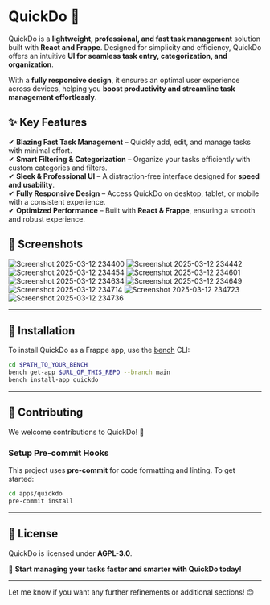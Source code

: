 # **QuickDo** 🚀  

QuickDo is a **lightweight, professional, and fast task management** solution built with **React and Frappe**. Designed for simplicity and efficiency, QuickDo offers an intuitive **UI for seamless task entry, categorization, and organization**.  

With a **fully responsive design**, it ensures an optimal user experience across devices, helping you **boost productivity and streamline task management effortlessly**.  

## ✨ **Key Features**  
✔ **Blazing Fast Task Management** – Quickly add, edit, and manage tasks with minimal effort.  
✔ **Smart Filtering & Categorization** – Organize your tasks efficiently with custom categories and filters.  
✔ **Sleek & Professional UI** – A distraction-free interface designed for **speed and usability**.  
✔ **Fully Responsive Design** – Access QuickDo on desktop, tablet, or mobile with a consistent experience.  
✔ **Optimized Performance** – Built with **React & Frappe**, ensuring a smooth and robust experience.  

## 📸 **Screenshots**  
![Screenshot 2025-03-12 234400](https://github.com/user-attachments/assets/71546927-e804-4819-af9b-bd872bef8ca0)
![Screenshot 2025-03-12 234442](https://github.com/user-attachments/assets/ddcf4fdc-9e09-4c85-9b88-a93f12e22ca5)
![Screenshot 2025-03-12 234454](https://github.com/user-attachments/assets/24239cb5-3ba0-44f3-80bc-274dfcf03a94)
![Screenshot 2025-03-12 234601](https://github.com/user-attachments/assets/73df4a45-2c68-4b68-a252-6faec4284178)
![Screenshot 2025-03-12 234634](https://github.com/user-attachments/assets/6678b4b9-2b8a-400b-bbd7-04eb9fba6cbc)
![Screenshot 2025-03-12 234649](https://github.com/user-attachments/assets/cb9bf421-2832-4e9c-bbad-406507a27b4e)
![Screenshot 2025-03-12 234714](https://github.com/user-attachments/assets/1e5baecb-736f-47ad-8bb8-4490c1734300)
![Screenshot 2025-03-12 234723](https://github.com/user-attachments/assets/2c3b4897-afd6-4b3a-ade7-0b8f7ba6724d)
![Screenshot 2025-03-12 234736](https://github.com/user-attachments/assets/bbcc56ad-3e08-4f7e-b819-f926806e5dfd)


---

## 🔧 **Installation**  

To install QuickDo as a Frappe app, use the [bench](https://github.com/frappe/bench) CLI:  

```bash
cd $PATH_TO_YOUR_BENCH
bench get-app $URL_OF_THIS_REPO --branch main
bench install-app quickdo
```

---

## 🤝 **Contributing**  

We welcome contributions to QuickDo! 🎉  

### **Setup Pre-commit Hooks**  
This project uses **pre-commit** for code formatting and linting. To get started:  

```bash
cd apps/quickdo
pre-commit install
```
---

## 📜 **License**  
QuickDo is licensed under **AGPL-3.0**.  

🚀 **Start managing your tasks faster and smarter with QuickDo today!**  

---

Let me know if you want any further refinements or additional sections! 😊

